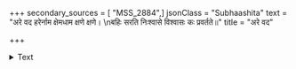 +++
secondary_sources = [ "MSS_2884",]
jsonClass = "Subhaashita"
text = "अरे वद हरेर्नाम क्षेमधाम क्षणे क्षणे।  \nबहिः सरति निःश्वासे विश्वासः कः प्रवर्तते॥"
title = "अरे वद"

+++

<details><summary>Text</summary>

अरे वद हरेर्नाम क्षेमधाम क्षणे क्षणे।  
बहिः सरति निःश्वासे विश्वासः कः प्रवर्तते॥
</details>
